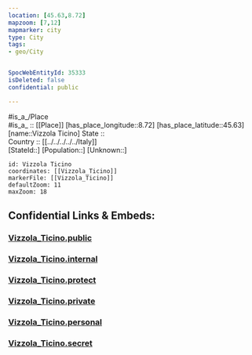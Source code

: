 ```yaml
---
location: [45.63,8.72] 
mapzoom: [7,12] 
mapmarker: city 
type: City
tags:
- geo/City


SpocWebEntityId: 35333
isDeleted: false
confidential: public

---
```

#is_a_/Place  
#is_a_ :: [[Place]] 
[has_place_longitude::8.72] 
[has_place_latitude::45.63] 
[name::Vizzola Ticino] 
State ::  
Country :: [[../../../../../Italy]]  
[StateId::] 
[Population::] 
[Unknown::] 


```leaflet
id: Vizzola Ticino
coordinates: [[Vizzola_Ticino]] 
markerFile: [[Vizzola_Ticino]] 
defaultZoom: 11 
maxZoom: 18
```


## Confidential Links & Embeds: 

### [Vizzola_Ticino.public](/_public/\Earth\Continent\Europe\Europe~South\Italy\regions~Italy\Lombardy\Varese.Province\CityVizzola_Ticino.public.md) 

### [Vizzola_Ticino.internal](/_internal/\Earth\Continent\Europe\Europe~South\Italy\regions~Italy\Lombardy\Varese.Province\CityVizzola_Ticino.internal.md) 

### [Vizzola_Ticino.protect](/_protect/\Earth\Continent\Europe\Europe~South\Italy\regions~Italy\Lombardy\Varese.Province\CityVizzola_Ticino.protect.md) 

### [Vizzola_Ticino.private](/_private/\Earth\Continent\Europe\Europe~South\Italy\regions~Italy\Lombardy\Varese.Province\CityVizzola_Ticino.private.md) 

### [Vizzola_Ticino.personal](/_personal/\Earth\Continent\Europe\Europe~South\Italy\regions~Italy\Lombardy\Varese.Province\CityVizzola_Ticino.personal.md) 

### [Vizzola_Ticino.secret](/_secret/\Earth\Continent\Europe\Europe~South\Italy\regions~Italy\Lombardy\Varese.Province\CityVizzola_Ticino.secret.md)

